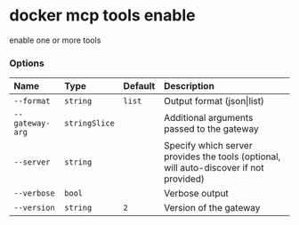 # docker mcp tools enable

<!---MARKER_GEN_START-->
enable one or more tools

### Options

| Name            | Type          | Default | Description                                                                            |
|:----------------|:--------------|:--------|:---------------------------------------------------------------------------------------|
| `--format`      | `string`      | `list`  | Output format (json\|list)                                                             |
| `--gateway-arg` | `stringSlice` |         | Additional arguments passed to the gateway                                             |
| `--server`      | `string`      |         | Specify which server provides the tools (optional, will auto-discover if not provided) |
| `--verbose`     | `bool`        |         | Verbose output                                                                         |
| `--version`     | `string`      | `2`     | Version of the gateway                                                                 |


<!---MARKER_GEN_END-->

